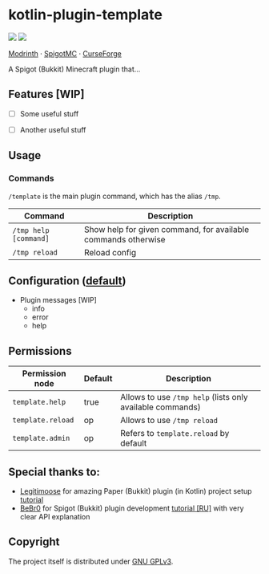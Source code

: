 # kotlin-plugin-template

![](https://img.shields.io/badge/MINECRAFT-1.16+-966C4A?style=for-the-badge&labelColor=53AC56)
![](https://img.shields.io/badge/JAVA-1.8+-5283A2?style=for-the-badge&labelColor=E86F00)

[Modrinth]() ·
[SpigotMC]() ·
[CurseForge]()

A Spigot (Bukkit) Minecraft plugin that...


## Features [WIP]

- [ ] Some useful stuff
- [ ] Another useful stuff


## Usage

### Commands

`/template` is the main plugin command, which has the alias `/tmp`.

| Command               | Description                                                   |
|-----------------------|---------------------------------------------------------------|
| `/tmp help [command]` | Show help for given command, for available commands otherwise |
| `/tmp reload`         | Reload config                                                 |


## Configuration ([default](/src/main/resources/config.yml))

- Plugin messages [WIP]
  - info
  - error
  - help


## Permissions

| Permission node   | Default | Description                                               |
|-------------------|---------|-----------------------------------------------------------|
| `template.help`   | true    | Allows to use `/tmp help` (lists only available commands) |
| `template.reload` | op      | Allows to use `/tmp reload`                               |
| `template.admin`  | op      | Refers to `template.reload` by default                    |


## Special thanks to:

- [Legitimoose](https://youtube.com/c/Legitimoose) for amazing Paper (Bukkit) plugin (in Kotlin) project setup [tutorial](https://youtu.be/5DBJcz0ceaw)
- [BeBr0](https://youtube.com/c/BeBr0) for Spigot (Bukkit) plugin development [tutorial [RU]](https://youtube.com/playlist?list=PLlLq-eYkh0bB_uyZN4NdzkxLBs9glZmIT) with very clear API explanation


## Copyright

The project itself is distributed under [GNU GPLv3](./LICENSE).
